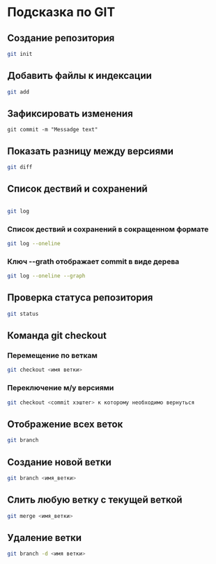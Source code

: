 # Подсказка по GIT

## Создание репозитория
```sh
git init
```
## Добавить файлы к индексации
```sh
git add

```
## Зафиксировать изменения
```Sh
git commit -m "Messadge text"
```

## Показать разницу между версиями
```sh
git diff

```

## Список дествий и сохранений

```sh

git log

```
### Список дествий и сохранений в сокращенном формате
```sh
git log --oneline
```

### Ключ --grath отображает commit в виде дерева
```sh
git log --oneline --graph

```

## Проверка статуса репозитория
```sh
git status
```

## Команда git checkout

### Перемещение по веткам
```sh
git checkout <имя ветки>
```

### Переключение м/у версиями
```sh
git checkout <commit хэштег> к которому необходимо вернуться
```

## Отображение всех веток
```sh
git branch
```

## Создание новой ветки
```sh
git branch <имя_ветки>

```
## Слить любую ветку с текущей веткой 
```sh
git merge <имя_ветки>

```

## Удаление ветки
```sh
git branch -d <имя ветки>
```





